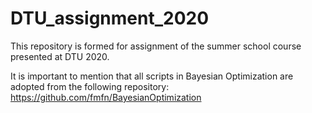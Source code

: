# DTU_assignment_2020

This repository is formed for assignment of the summer school course presented at DTU 2020.

It is important to mention that all scripts in Bayesian Optimization are adopted from the following repository:
https://github.com/fmfn/BayesianOptimization
